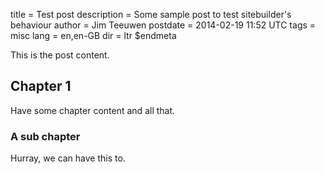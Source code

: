 title = Test post
description = Some sample post to test sitebuilder's behaviour
author = Jim Teeuwen
postdate = 2014-02-19 11:52 UTC
tags = misc
lang = en,en-GB
dir = ltr
$endmeta

This is the post content.

## Chapter 1

Have some chapter content and all that.

### A sub chapter

Hurray, we can have this to.

